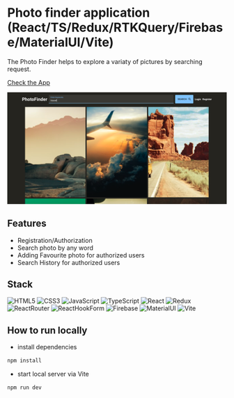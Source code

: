 # Photo finder application (React/TS/Redux/RTKQuery/Firebase/MaterialUI/Vite)

The Photo Finder helps to explore a variaty of pictures by searching request.

[Check the App](https://photo-finder-react-redux-ts.vercel.app/)

![Screenshot](image.png)

## Features

- Registration/Authorization
- Search photo by any word
- Adding Favourite photo for authorized users
- Search History for authorized users

## Stack

![HTML5](https://img.shields.io/badge/html5-E34F26?style=for-the-badge&logo=html5&logoColor=white)
![CSS3](https://img.shields.io/badge/css3-1572B6?style=for-the-badge&logo=css3&logoColor=white)
![JavaScript](https://img.shields.io/badge/JavaScript-F7DF1E?style=for-the-badge&logo=javascript&logoColor=black)
![TypeScript](https://img.shields.io/badge/TypeScript-316192?style=for-the-badge&logo=typescript&logoColor=white)
![React](https://img.shields.io/badge/react-00d8ff?style=for-the-badge&logo=react&logoColor=white)
![Redux](https://img.shields.io/badge/redux-764abc?style=for-the-badge&logo=redux&logoColor=white)
![ReactRouter](https://img.shields.io/badge/react_router-F44250?style=for-the-badge&logo=reactrouter&logoColor=white)
![ReactHookForm](https://img.shields.io/badge/react_hook_form-ec5990?style=for-the-badge&logo=reacthookform&logoColor=white)
![Firebase](https://img.shields.io/badge/firebase-FFA611?style=for-the-badge&logo=firebase&logoColor=white)
![MaterialUI](https://img.shields.io/badge/material_ui-0d6efd?style=for-the-badge&logo=materialui&logoColor=white)
![Vite](https://img.shields.io/badge/vite-646CFF?style=for-the-badge&logo=vite&logoColor=white)

## How to run locally

- install dependencies

```sh
npm install
```

- start local server via Vite

```sh
npm run dev
```
